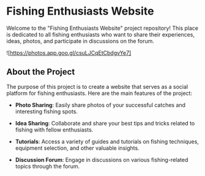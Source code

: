 # Fishing Enthusiasts Website

Welcome to the "Fishing Enthusiasts Website" project repository! This place is dedicated to all fishing enthusiasts who want to share their experiences, ideas, photos, and participate in discussions on the forum.

![https://photos.app.goo.gl/csuLJCqEtCbdgvYe7]

## About the Project

The purpose of this project is to create a website that serves as a social platform for fishing enthusiasts. Here are the main features of the project:

- **Photo Sharing**: Easily share photos of your successful catches and interesting fishing spots.

- **Idea Sharing**: Collaborate and share your best tips and tricks related to fishing with fellow enthusiasts.

- **Tutorials**: Access a variety of guides and tutorials on fishing techniques, equipment selection, and other valuable insights.

- **Discussion Forum**: Engage in discussions on various fishing-related topics through the forum.
